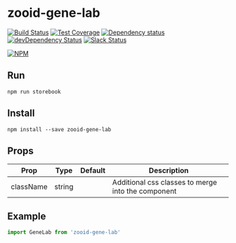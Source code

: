 # zooid-gene-lab

[![Build Status](https://travis-ci.org/octoblu/zooid-gene-lab.svg?branch=master)](https://travis-ci.org/octoblu/zooid-gene-lab)
[![Test Coverage](https://codecov.io/gh/octoblu/zooid-gene-lab/branch/master/graph/badge.svg)](https://codecov.io/gh/octoblu/zooid-gene-lab)
[![Dependency status](http://img.shields.io/david/octoblu/zooid-gene-lab.svg?style=flat)](https://david-dm.org/octoblu/zooid-gene-lab)
[![devDependency Status](http://img.shields.io/david/dev/octoblu/zooid-gene-lab.svg?style=flat)](https://david-dm.org/octoblu/zooid-gene-lab#info=devDependencies)
[![Slack Status](http://community-slack.octoblu.com/badge.svg)](http://community-slack.octoblu.com)

[![NPM](https://nodei.co/npm/zooid-gene-lab.svg?style=flat)](https://npmjs.org/package/zooid-gene-lab)

## Run
```
npm run storebook
```

## Install
```
npm install --save zooid-gene-lab
```

## Props
| Prop      | Type   | Default | Description                          |
| ----------| -------| --------| -------------------------------------|
| className | string |         | Additional css classes to merge into the component |


## Example
```js
import GeneLab from 'zooid-gene-lab'
```

